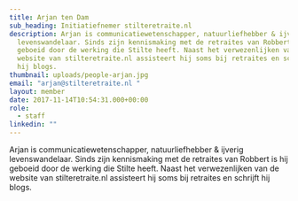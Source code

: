 ```yaml
---
title: Arjan ten Dam
sub_heading: Initiatiefnemer stilteretraite.nl
description: Arjan is communicatiewetenschapper, natuurliefhebber & ijverig
  levenswandelaar. Sinds zijn kennismaking met de retraites van Robbert is hij
  geboeid door de werking die Stilte heeft. Naast het verwezenlijken van de
  website van stilteretraite.nl assisteert hij soms bij retraites en schrijft
  hij blogs.
thumbnail: uploads/people-arjan.jpg
email: "arjan@stilteretraite.nl "
layout: member
date: 2017-11-14T10:54:31.000+00:00
role:
  - staff
linkedin: ""
---
```

Arjan is communicatiewetenschapper, natuurliefhebber & ijverig levenswandelaar. Sinds zijn kennismaking met de retraites van Robbert is hij geboeid door de werking die Stilte heeft. Naast het verwezenlijken van de website van stilteretraite.nl assisteert hij soms bij retraites en schrijft hij blogs.